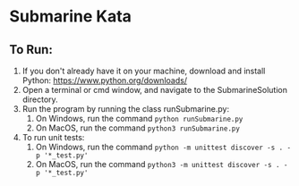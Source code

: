 # Submarine Kata

## To Run:
1. If you don't already have it on your machine, download and install Python: https://www.python.org/downloads/
2. Open a terminal or cmd window, and navigate to the SubmarineSolution directory.
3. Run the program by running the class runSubmarine.py:
    1. On Windows, run the command `python runSubmarine.py`
    2. On MacOS, run the command `python3 runSubmarine.py`
4. To run unit tests:
    1. On Windows, run the command `python -m unittest discover -s . -p '*_test.py'`
    2. On MacOS, run the command `python3 -m unittest discover -s . -p '*_test.py'`

